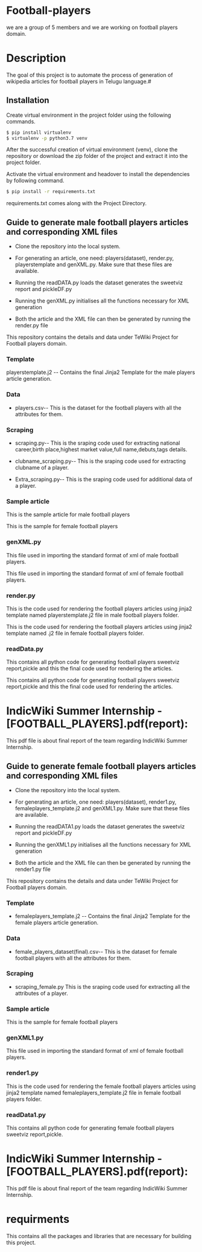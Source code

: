 # Football-players
we are a group of 5 members and we are working on football players domain.
# Description
The goal of this project is to automate the process of generation of wikipedia articles for football players in Telugu language.#
## Installation

Create virtual environment in the project folder using the following commands.

```bash
$ pip install virtualenv
$ virtualenv -p python3.7 venv
```
After the successful creation of virtual environment (venv), clone the repository or download the zip folder of the project and extract it into the project folder.

Activate the virtual environment and headover to install the dependencies by following command.
```bash
$ pip install -r requirements.txt
```
requirements.txt comes along with the Project Directory.
## Guide to generate male football players articles and corresponding XML files
* Clone the repository into the local system.

* For generating an article, one need: players(dataset), render.py, playerstemplate and genXML.py. Make sure that these files are available.

* Running the readDATA.py loads the dataset generates the sweetviz report and pickleDF.py

* Running the genXML.py initialises all the functions necessary for XML generation  

* Both the article and the XML file can then be generated by running the render.py file

This repository contains the details and data under TeWiki Project for Football players domain.
### Template 
playerstemplate.j2 -- Contains the final Jinja2 Template for the male players article generation.

### Data
* players.csv-- This is the dataset for the football players with all the attributes for them.

### Scraping 

* scraping.py-- This is the sraping code used for extracting national career,birth place,highest market value,full name,debuts,tags details.

* clubname_scraping.py-- This is the sraping code used for extracting clubname of a player.

* Extra_scraping.py-- This is the sraping code used for additional data  of a player.

### Sample article 
This is the sample article for male football players 

This is the sample for female football players 
### genXML.py
  
This file used in importing the standard format of xml of male football players.
 

This file used in importing the standard format of xml of female football players.

### render.py

This is the code used for rendering the football players articles using jinja2 template named playerstemplate.j2 file in male football players folder.

This is the code used for rendering the football players articles using jinja2 template named .j2 file in female football players folder.

### readData.py
This contains all python code for generating football players sweetviz report,pickle and this the final code used for rendering the articles.

This contains all python code for generating football players sweetviz report,pickle and this the final code used for rendering the articles.
# IndicWiki Summer Internship - [FOOTBALL_PLAYERS].pdf(report): 
This pdf file is about final report of the team regarding IndicWiki Summer Internship.

## Guide to generate female football players articles and corresponding XML files
* Clone the repository into the local system.

* For generating an article, one need: players(dataset), render1.py, femaleplayers_template.j2 and genXML1.py. Make sure that these files are available.

* Running the readDATA1.py loads the dataset generates the sweetviz report and pickleDF.py

* Running the genXML1.py initialises all the functions necessary for XML generation  

* Both the article and the XML file can then be generated by running the render1.py file

This repository contains the details and data under TeWiki Project for Football players domain.
### Template 
* femaleplayers_template.j2 -- Contains the final Jinja2 Template for the female players article generation.

### Data
* female_players_dataset(final).csv-- This is the dataset for female football players with all the attributes for them.
### Scraping 
* scraping_female.py This is the sraping code used for extracting all the attributes of a player.

### Sample article 
This is the sample for female football players 
### genXML1.py
This file used in importing the standard format of xml of female football players.

### render1.py
This is the code used for rendering the female football players articles using jinja2 template named femaleplayers_template.j2 file in female football players folder.
### readData1.py 
This contains all python code for generating female football players sweetviz report,pickle.
# IndicWiki Summer Internship - [FOOTBALL_PLAYERS].pdf(report):
This pdf file is about final report of the team regarding IndicWiki Summer Internship.
# requirments 
This contains all the packages and libraries that are necessary for building this project.

